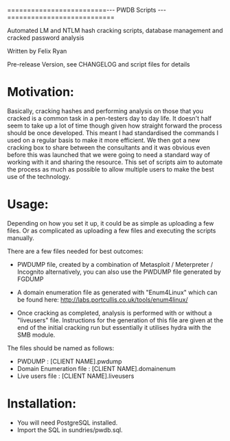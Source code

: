 =========================--- PWDB Scripts ---===========================

Automated LM and NTLM hash cracking scripts, database management and cracked password analysis

Written by Felix Ryan

Pre-release Version, see CHANGELOG and script files for details

Motivation:
===========

Basically, cracking hashes and performing analysis on those that you cracked is a common task in a pen-testers day to day life.  It doesn't half seem to take up a lot of time though given how straight forward the process should be once developed.  This meant I had standardised the commands I used on a regular basis to make it more efficient.  We then got a new cracking box to share between the consultants and it was obvious even before this was launched that we were going to need a standard way of working with it and sharing the resource.  This set of scripts aim to automate the process as much as possible to allow multiple users to make the best use of the technology.

Usage:
======

Depending on how you set it up, it could be as simple as uploading a few files.  Or as complicated as uploading a few files and executing the scripts manually.

There are a few files needed for best outcomes:

- PWDUMP file, created by a combination of Metasploit / Meterpreter / Incognito
  alternatively, you can also use the PWDUMP file generated by FGDUMP

- A domain enumeration file as generated with "Enum4Linux" which can be found here:
  http://labs.portcullis.co.uk/tools/enum4linux/

- Once cracking as completed, analysis is performed with or without a "liveusers" file.
  Instructions for the generation of this file are given at the end of the initial 
  cracking run but essentially it utilises hydra with the SMB module.

The files should be named as follows:

- PWDUMP :			[CLIENT NAME].pwdump
- Domain Enumeration file :	[CLIENT NAME].domainenum
- Live users file :		[CLIENT NAME].liveusers

Installation:
=============

- You will need PostgreSQL installed.
- Import the SQL in sundries/pwdb.sql.

